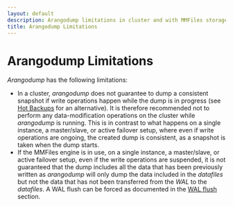 ```yaml
---
layout: default
description: Arangodump limitations in cluster and with MMFiles storage engine
title: Arangodump Limitations
---
```

Arangodump Limitations
======================

_Arangodump_ has the following limitations:

- In a cluster, _arangodump_ does not guarantee to dump a consistent snapshot
  if write operations happen while the dump is in progress (see
  [Hot Backups](backup-restore.html#hot-backups) for an alternative). It is
  therefore recommended not to  perform any data-modification operations on the
  cluster while _arangodump_ is running. This is in contrast to what happens on
  a single instance, a master/slave, or active failover setup, where even if
  write operations are ongoing, the created dump is consistent, as a snapshot
  is taken when the dump starts.
- If the MMFiles engine is in use, on a single instance, a master/slave, or
  active failover setup, even if the write operations are suspended, it is not
  guaranteed that the dump includes all the data that has been previously
  written as _arangodump_ will only dump the data included in the _datafiles_
  but not the data that has not been transferred from the _WAL_ to the
  _datafiles_. A WAL flush can be forced as documented in the
  [WAL flush](appendix-java-script-modules-wal.html#flushing) section.
